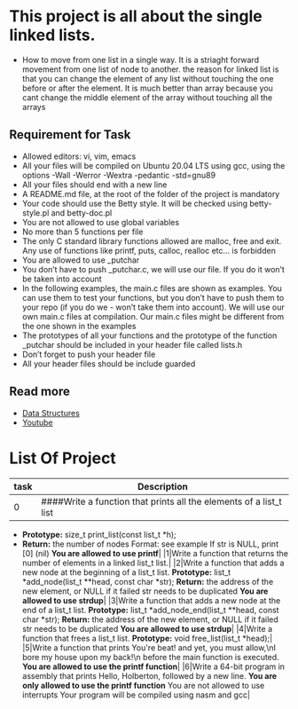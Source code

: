# This project is all about the single linked lists.
- How to move from one list in a single way. It is a striaght forward movement from one list of node to another. the reason for linked list is that you can change the element of any list without touching the one before or after the element. It is much better than array because you cant change the middle element of the array without touching all the arrays
## Requirement for Task
- Allowed editors: vi, vim, emacs
- All your files will be compiled on Ubuntu 20.04 LTS using gcc, using the options -Wall -Werror -Wextra -pedantic -std=gnu89
- All your files should end with a new line
- A README.md file, at the root of the folder of the project is mandatory
- Your code should use the Betty style. It will be checked using betty-style.pl and betty-doc.pl
- You are not allowed to use global variables
- No more than 5 functions per file
- The only C standard library functions allowed are malloc, free and exit. Any use of functions like printf, puts, calloc, realloc etc… is forbidden
- You are allowed to use _putchar
- You don’t have to push _putchar.c, we will use our file. If you do it won’t be taken into account
- In the following examples, the main.c files are shown as examples. You can use them to test your functions, but you don’t have to push them to your repo (if you do we - won’t take them into account). We will use our own main.c files at compilation. Our main.c files might be different from the one shown in the examples
- The prototypes of all your functions and the prototype of the function _putchar should be included in your header file called lists.h
- Don’t forget to push your header file
- All your header files should be include guarded
## Read more
- [Data Structures](https://alx-intranet.hbtn.io/concepts/120)
- [Youtube](https://www.youtube.com/results?search_query=linked+lists)
# List Of Project
|task| Description|
|---|---|
|0| ####Write a function that prints all the elements of a list_t list
- **Prototype:** size_t print_list(const list_t *h); 
- **Return:** the number of nodes Format: see example If str is NULL, print [0] (nil) **You are allowed to use printf**|
|1|Write a function that returns the number of elements in a linked list_t list.|
|2|Write a function that adds a new node at the beginning of a list_t list. **Prototype:** list_t *add_node(list_t **head, const char *str); **Return:** the address of the new element, or NULL if it failed str needs to be duplicated **You are allowed to use strdup**|
|3|Write a function that adds a new node at the end of a list_t list. **Prototype:** list_t *add_node_end(list_t **head, const char *str); **Return:** the address of the new element, or NULL if it failed str needs to be duplicated **You are allowed to use strdup**|
|4|Write a function that frees a list_t list. **Prototype:** void free_list(list_t *head);|
|5|Write a function that prints You're beat! and yet, you must allow,\nI bore my house upon my back!\n before the main function is executed. **You are allowed to use the printf function**|
|6|Write a 64-bit program in assembly that prints Hello, Holberton, followed by a new line. **You are only allowed to use the printf function** You are not allowed to use interrupts Your program will be compiled using nasm and gcc|
